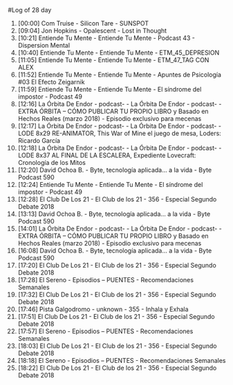 #Log of 28 day

1. [00:00] Com Truise - Silicon Tare - SUNSPOT
1. [09:04] Jon Hopkins - Opalescent - Lost in Thought
1. [10:21] Entiende Tu Mente - Entiende Tu Mente - Podcast 43 - Dispersion Mental
1. [10:40] Entiende Tu Mente - Entiende Tu Mente - ETM_45_DEPRESION
1. [11:05] Entiende Tu Mente - Entiende Tu Mente - ETM_47_TAG CON ALEX
1. [11:52] Entiende Tu Mente - Entiende Tu Mente - Apuntes de Psicología #03 El Efecto Zeigarnik
1. [11:59] Entiende Tu Mente - Entiende Tu Mente - El síndrome del impostor - Podcast 49
1. [12:16] La Órbita De Endor - podcast- - La Órbita De Endor - podcast- - EXTRA ÓRBITA – CÓMO PUBLICAR TU PROPIO LIBRO y Basado en Hechos Reales (marzo 2018) - Episodio exclusivo para mecenas
1. [12:17] La Órbita De Endor - podcast- - La Órbita De Endor - podcast- - LODE 8x29 RE-ANIMATOR, This War of Mine el juego de mesa, Loders: Ricardo García
1. [12:18] La Órbita De Endor - podcast- - La Órbita De Endor - podcast- - LODE 8x37 AL FINAL DE LA ESCALERA, Expediente Lovecraft: Cronología de los Mitos
1. [12:20] David Ochoa B. - Byte, tecnología aplicada... a la vida - Byte Podcast 590
1. [12:24] Entiende Tu Mente - Entiende Tu Mente - El síndrome del impostor - Podcast 49
1. [12:28] El Club De Los 21 - El Club de los 21 - 356 - Especial Segundo Debate 2018
1. [13:13] David Ochoa B. - Byte, tecnología aplicada... a la vida - Byte Podcast 590
1. [14:01] La Órbita De Endor - podcast- - La Órbita De Endor - podcast- - EXTRA ÓRBITA – CÓMO PUBLICAR TU PROPIO LIBRO y Basado en Hechos Reales (marzo 2018) - Episodio exclusivo para mecenas
1. [16:08] David Ochoa B. - Byte, tecnología aplicada... a la vida - Byte Podcast 590
1. [17:20] El Club De Los 21 - El Club de los 21 - 356 - Especial Segundo Debate 2018
1. [17:28] El Sereno - Episodios – PUENTES - Recomendaciones Semanales
1. [17:32] El Club De Los 21 - El Club de los 21 - 356 - Especial Segundo Debate 2018
1. [17:46] Pista Galgodromo - unknown - 355 - Inhala y Exhala
1. [17:51] El Club De Los 21 - El Club de los 21 - 356 - Especial Segundo Debate 2018
1. [17:57] El Sereno - Episodios – PUENTES - Recomendaciones Semanales
1. [18:03] El Club De Los 21 - El Club de los 21 - 356 - Especial Segundo Debate 2018
1. [18:18] El Sereno - Episodios – PUENTES - Recomendaciones Semanales
1. [18:22] El Club De Los 21 - El Club de los 21 - 356 - Especial Segundo Debate 2018
